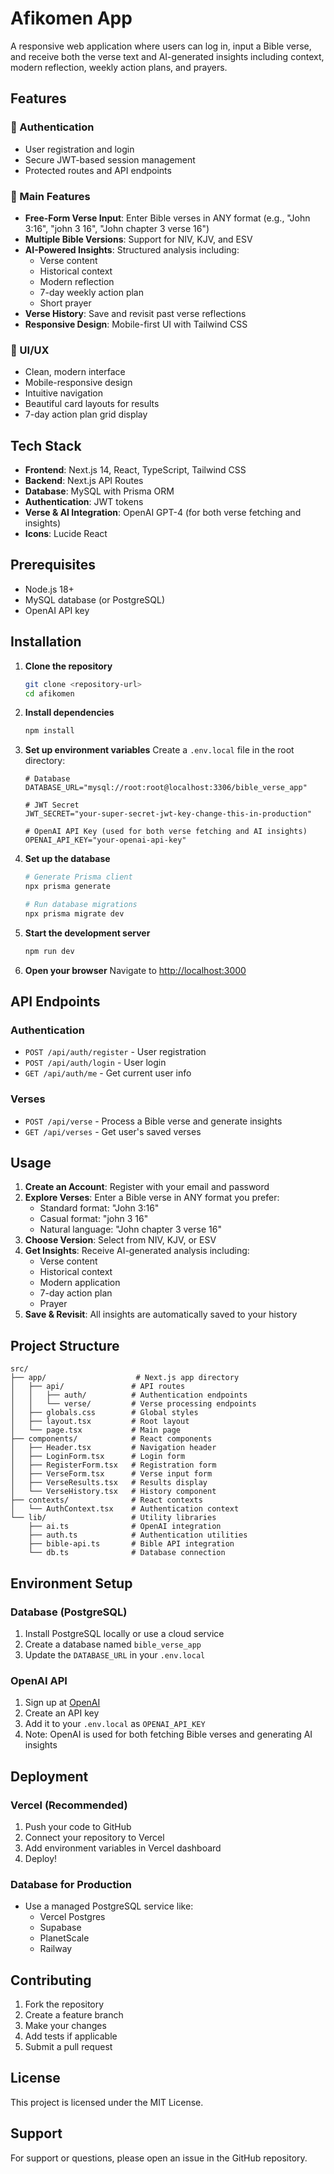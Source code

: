 # Afikomen App

A responsive web application where users can log in, input a Bible verse, and receive both the verse text and AI-generated insights including context, modern reflection, weekly action plans, and prayers.

## Features

### 🔐 Authentication
- User registration and login
- Secure JWT-based session management
- Protected routes and API endpoints

### 📖 Main Features
- **Free-Form Verse Input**: Enter Bible verses in ANY format (e.g., "John 3:16", "john 3 16", "John chapter 3 verse 16")
- **Multiple Bible Versions**: Support for NIV, KJV, and ESV
- **AI-Powered Insights**: Structured analysis including:
  - Verse content
  - Historical context
  - Modern reflection
  - 7-day weekly action plan
  - Short prayer
- **Verse History**: Save and revisit past verse reflections
- **Responsive Design**: Mobile-first UI with Tailwind CSS

### 🎨 UI/UX
- Clean, modern interface
- Mobile-responsive design
- Intuitive navigation
- Beautiful card layouts for results
- 7-day action plan grid display

## Tech Stack

- **Frontend**: Next.js 14, React, TypeScript, Tailwind CSS
- **Backend**: Next.js API Routes
- **Database**: MySQL with Prisma ORM
- **Authentication**: JWT tokens
- **Verse & AI Integration**: OpenAI GPT-4 (for both verse fetching and insights)
- **Icons**: Lucide React

## Prerequisites

- Node.js 18+ 
- MySQL database (or PostgreSQL)
- OpenAI API key

## Installation

1. **Clone the repository**
   ```bash
   git clone <repository-url>
   cd afikomen
   ```

2. **Install dependencies**
   ```bash
   npm install
   ```

3. **Set up environment variables**
   Create a `.env.local` file in the root directory:
   ```env
   # Database
   DATABASE_URL="mysql://root:root@localhost:3306/bible_verse_app"

   # JWT Secret
   JWT_SECRET="your-super-secret-jwt-key-change-this-in-production"

   # OpenAI API Key (used for both verse fetching and AI insights)
   OPENAI_API_KEY="your-openai-api-key"
   ```

4. **Set up the database**
   ```bash
   # Generate Prisma client
   npx prisma generate
   
   # Run database migrations
   npx prisma migrate dev
   ```

5. **Start the development server**
   ```bash
   npm run dev
   ```

6. **Open your browser**
   Navigate to [http://localhost:3000](http://localhost:3000)

## API Endpoints

### Authentication
- `POST /api/auth/register` - User registration
- `POST /api/auth/login` - User login
- `GET /api/auth/me` - Get current user info

### Verses
- `POST /api/verse` - Process a Bible verse and generate insights
- `GET /api/verses` - Get user's saved verses

## Usage

1. **Create an Account**: Register with your email and password
2. **Explore Verses**: Enter a Bible verse in ANY format you prefer:
   - Standard format: "John 3:16"
   - Casual format: "john 3 16" 
   - Natural language: "John chapter 3 verse 16"
3. **Choose Version**: Select from NIV, KJV, or ESV
4. **Get Insights**: Receive AI-generated analysis including:
   - Verse content
   - Historical context
   - Modern application
   - 7-day action plan
   - Prayer
5. **Save & Revisit**: All insights are automatically saved to your history

## Project Structure

```
src/
├── app/                    # Next.js app directory
│   ├── api/               # API routes
│   │   ├── auth/          # Authentication endpoints
│   │   └── verse/         # Verse processing endpoints
│   ├── globals.css        # Global styles
│   ├── layout.tsx         # Root layout
│   └── page.tsx           # Main page
├── components/            # React components
│   ├── Header.tsx         # Navigation header
│   ├── LoginForm.tsx      # Login form
│   ├── RegisterForm.tsx   # Registration form
│   ├── VerseForm.tsx      # Verse input form
│   ├── VerseResults.tsx   # Results display
│   └── VerseHistory.tsx   # History component
├── contexts/              # React contexts
│   └── AuthContext.tsx    # Authentication context
└── lib/                   # Utility libraries
    ├── ai.ts              # OpenAI integration
    ├── auth.ts            # Authentication utilities
    ├── bible-api.ts       # Bible API integration
    └── db.ts              # Database connection
```

## Environment Setup

### Database (PostgreSQL)
1. Install PostgreSQL locally or use a cloud service
2. Create a database named `bible_verse_app`
3. Update the `DATABASE_URL` in your `.env.local`

### OpenAI API
1. Sign up at [OpenAI](https://openai.com)
2. Create an API key
3. Add it to your `.env.local` as `OPENAI_API_KEY`
4. Note: OpenAI is used for both fetching Bible verses and generating AI insights

## Deployment

### Vercel (Recommended)
1. Push your code to GitHub
2. Connect your repository to Vercel
3. Add environment variables in Vercel dashboard
4. Deploy!

### Database for Production
- Use a managed PostgreSQL service like:
  - Vercel Postgres
  - Supabase
  - PlanetScale
  - Railway

## Contributing

1. Fork the repository
2. Create a feature branch
3. Make your changes
4. Add tests if applicable
5. Submit a pull request

## License

This project is licensed under the MIT License.

## Support

For support or questions, please open an issue in the GitHub repository.